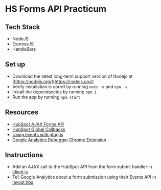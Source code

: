 # HS Forms API Practicum

## Tech Stack
- NodeJS
- ExpressJS
- HandleBars  

## Set up
- Download the latest long-term support version of Nodejs at [https://nodejs.org/](https://nodejs.org/)
- Verify installation is corret by running `node -v` and `npm -v`
- Install the dependancies by running `npm i`
- Run the app by running `npm start`

## Resources
- [HubSpot AJAX Forms API](https://developers.hubspot.com/docs/methods/forms/submit_form_ajax)
- [HubSpot Global Callbacks](https://developers.hubspot.com/global-form-events)
- [Using events wtih gtag.js](https://developers.google.com/analytics/devguides/collection/gtagjs/migration#track_events)
- [Google Analytics Debugger Chrome Extension](https://chrome.google.com/webstore/detail/google-analytics-debugger/jnkmfdileelhofjcijamephohjechhna)

## Instructions
- Add an AJAX call to the HubSpot API from the form submit handler in [client.js](./public/javascripts/client.js)
- Tell Google Analytics about a form submission using their Events API in [layout.hbs](./templates/layout.hbs)




